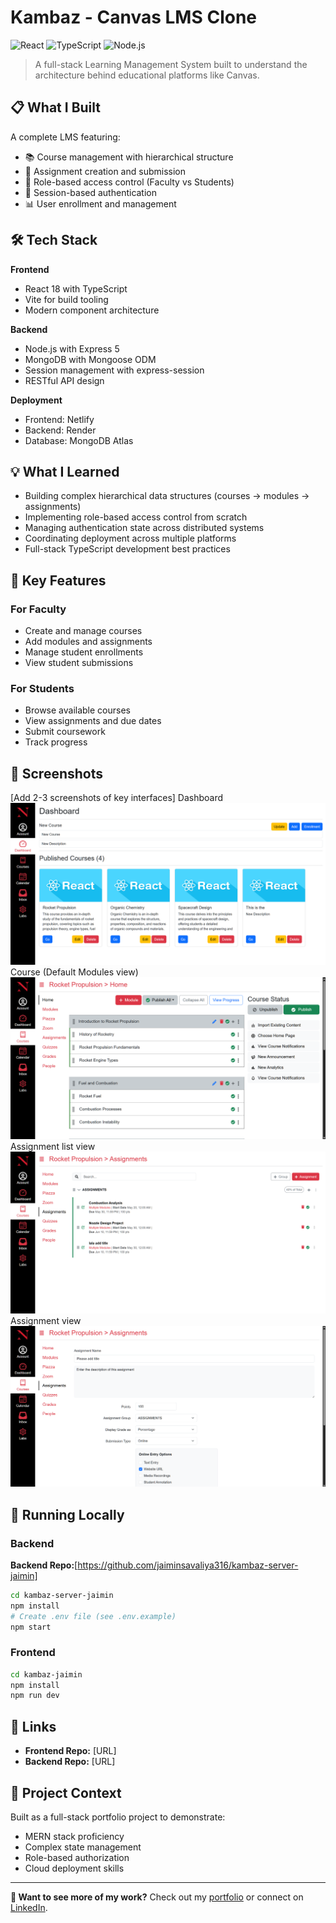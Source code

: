 # Kambaz - Canvas LMS Clone

![React](https://img.shields.io/badge/React-18-blue)
![TypeScript](https://img.shields.io/badge/TypeScript-5-blue)
![Node.js](https://img.shields.io/badge/Node.js-20-green)

> A full-stack Learning Management System built to understand the architecture behind educational platforms like Canvas.

## 📋 What I Built

A complete LMS featuring:
- 📚 Course management with hierarchical structure
- 📝 Assignment creation and submission
- 👥 Role-based access control (Faculty vs Students)
- 🔐 Session-based authentication
- 📊 User enrollment and management

## 🛠️ Tech Stack

**Frontend**
- React 18 with TypeScript
- Vite for build tooling
- Modern component architecture

**Backend**
- Node.js with Express 5
- MongoDB with Mongoose ODM
- Session management with express-session
- RESTful API design

**Deployment**
- Frontend: Netlify
- Backend: Render
- Database: MongoDB Atlas

## 💡 What I Learned

- Building complex hierarchical data structures (courses → modules → assignments)
- Implementing role-based access control from scratch
- Managing authentication state across distributed systems
- Coordinating deployment across multiple platforms
- Full-stack TypeScript development best practices

## 🎯 Key Features

### For Faculty
- Create and manage courses
- Add modules and assignments
- Manage student enrollments
- View student submissions

### For Students
- Browse available courses
- View assignments and due dates
- Submit coursework
- Track progress

## 📸 Screenshots

[Add 2-3 screenshots of key interfaces]
Dashboard
![Dashboard](./public/images/Kambaz2dashboard.png)
Course (Default Modules view)
![Course](./public/images/Kambaz3courseview.png)
Assignment list view
![Assignments](./public/images/Kambaz3assignmentviews.png)
Assignment view
![Assignment](./public/images/Kambaz5assignmentcrud.png)

## 🚀 Running Locally

### Backend 
**Backend Repo:**[https://github.com/jaiminsavaliya316/kambaz-server-jaimin]
```bash
cd kambaz-server-jaimin
npm install
# Create .env file (see .env.example)
npm start
```

### Frontend
```bash
cd kambaz-jaimin
npm install
npm run dev
```

## 🔗 Links

- **Frontend Repo:** [URL]
- **Backend Repo:** [URL]

## 📝 Project Context

Built as a full-stack portfolio project to demonstrate:
- MERN stack proficiency
- Complex state management
- Role-based authorization
- Cloud deployment skills

---

**💼 Want to see more of my work?** Check out my [portfolio](link) or connect on [LinkedIn](link).
